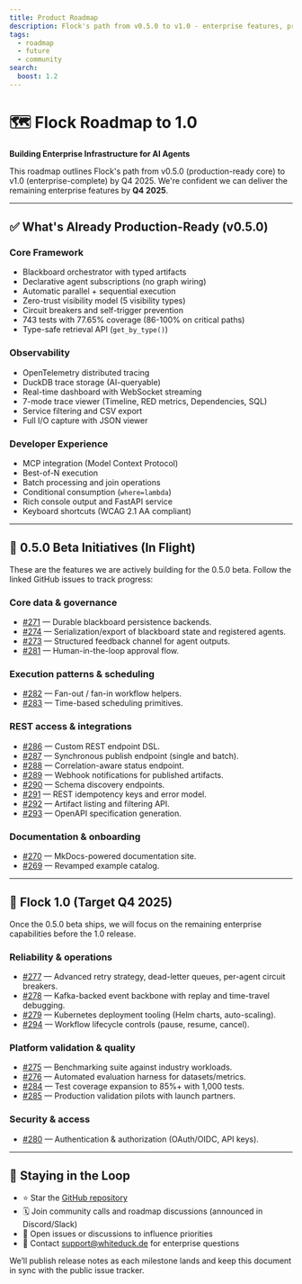 ```yaml
---
title: Product Roadmap
description: Flock's path from v0.5.0 to v1.0 - enterprise features, production readiness, and future vision
tags:
  - roadmap
  - future
  - community
search:
  boost: 1.2
---
```


# 🗺️ Flock Roadmap to 1.0

**Building Enterprise Infrastructure for AI Agents**

This roadmap outlines Flock's path from v0.5.0 (production-ready core) to v1.0 (enterprise-complete) by Q4 2025. We're confident we can deliver the remaining enterprise features by **Q4 2025**.

---

## ✅ What's Already Production-Ready (v0.5.0)

### Core Framework
- Blackboard orchestrator with typed artifacts
- Declarative agent subscriptions (no graph wiring)
- Automatic parallel + sequential execution
- Zero-trust visibility model (5 visibility types)
- Circuit breakers and self-trigger prevention
- 743 tests with 77.65% coverage (86-100% on critical paths)
- Type-safe retrieval API (`get_by_type()`)

### Observability
- OpenTelemetry distributed tracing
- DuckDB trace storage (AI-queryable)
- Real-time dashboard with WebSocket streaming
- 7-mode trace viewer (Timeline, RED metrics, Dependencies, SQL)
- Service filtering and CSV export
- Full I/O capture with JSON viewer

### Developer Experience
- MCP integration (Model Context Protocol)
- Best-of-N execution
- Batch processing and join operations
- Conditional consumption (`where=lambda`)
- Rich console output and FastAPI service
- Keyboard shortcuts (WCAG 2.1 AA compliant)

---

## 🧱 0.5.0 Beta Initiatives (In Flight)

These are the features we are actively building for the 0.5.0 beta. Follow the linked GitHub issues to track progress:

### Core data & governance
- [#271](https://github.com/whiteducksoftware/flock/issues/271) — Durable blackboard persistence backends.
- [#274](https://github.com/whiteducksoftware/flock/issues/274) — Serialization/export of blackboard state and registered agents.
- [#273](https://github.com/whiteducksoftware/flock/issues/273) — Structured feedback channel for agent outputs.
- [#281](https://github.com/whiteducksoftware/flock/issues/281) — Human-in-the-loop approval flow.

### Execution patterns & scheduling
- [#282](https://github.com/whiteducksoftware/flock/issues/282) — Fan-out / fan-in workflow helpers.
- [#283](https://github.com/whiteducksoftware/flock/issues/283) — Time-based scheduling primitives.

### REST access & integrations
- [#286](https://github.com/whiteducksoftware/flock/issues/286) — Custom REST endpoint DSL.
- [#287](https://github.com/whiteducksoftware/flock/issues/287) — Synchronous publish endpoint (single and batch).
- [#288](https://github.com/whiteducksoftware/flock/issues/288) — Correlation-aware status endpoint.
- [#289](https://github.com/whiteducksoftware/flock/issues/289) — Webhook notifications for published artifacts.
- [#290](https://github.com/whiteducksoftware/flock/issues/290) — Schema discovery endpoints.
- [#291](https://github.com/whiteducksoftware/flock/issues/291) — REST idempotency keys and error model.
- [#292](https://github.com/whiteducksoftware/flock/issues/292) — Artifact listing and filtering API.
- [#293](https://github.com/whiteducksoftware/flock/issues/293) — OpenAPI specification generation.

### Documentation & onboarding
- [#270](https://github.com/whiteducksoftware/flock/issues/270) — MkDocs-powered documentation site.
- [#269](https://github.com/whiteducksoftware/flock/issues/269) — Revamped example catalog.

---

## 🚀 Flock 1.0 (Target Q4 2025)

Once the 0.5.0 beta ships, we will focus on the remaining enterprise capabilities before the 1.0 release.

### Reliability & operations
- [#277](https://github.com/whiteducksoftware/flock/issues/277) — Advanced retry strategy, dead-letter queues, per-agent circuit breakers.
- [#278](https://github.com/whiteducksoftware/flock/issues/278) — Kafka-backed event backbone with replay and time-travel debugging.
- [#279](https://github.com/whiteducksoftware/flock/issues/279) — Kubernetes deployment tooling (Helm charts, auto-scaling).
- [#294](https://github.com/whiteducksoftware/flock/issues/294) — Workflow lifecycle controls (pause, resume, cancel).

### Platform validation & quality
- [#275](https://github.com/whiteducksoftware/flock/issues/275) — Benchmarking suite against industry workloads.
- [#276](https://github.com/whiteducksoftware/flock/issues/276) — Automated evaluation harness for datasets/metrics.
- [#284](https://github.com/whiteducksoftware/flock/issues/284) — Test coverage expansion to 85%+ with 1,000 tests.
- [#285](https://github.com/whiteducksoftware/flock/issues/285) — Production validation pilots with launch partners.

### Security & access
- [#280](https://github.com/whiteducksoftware/flock/issues/280) — Authentication & authorization (OAuth/OIDC, API keys).

---

## 📌 Staying in the Loop

- ⭐ Star the [GitHub repository](https://github.com/whiteducksoftware/flock)
- 🗓️ Join community calls and roadmap discussions (announced in Discord/Slack)
- 💬 Open issues or discussions to influence priorities
- 📨 Contact [support@whiteduck.de](mailto:support@whiteduck.de) for enterprise questions

We’ll publish release notes as each milestone lands and keep this document in sync with the public issue tracker.
